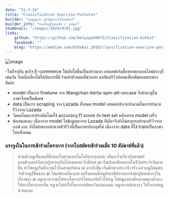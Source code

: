 ```yaml
---
date: "31-7-24"
title: "Classification Exercise-Postures"
builder: "เบญญาภา ฐขวัญแก้ว(น้ำพลอย)"
builder_info: "หาดใหญ่วิทยาลัย / สงขลา"
thumbnail: "/images/2024/9/01.jpg"
links:
	github: "https://github.com/benyapa50875/Classification-ExPost"
	facebook: ""
	blog: "https://medium.com/@thekai.2019/classification-exercise-postures-3384d6086642"
---
```


![image](/images/2024/9/01.jpg)

-ในปัจจุบัน ธุรกิจ E-commerce ได้เติบโตขึ้นเป็นอย่างมาก เเพลตฟอร์มซื้อขายของออนไลน์ต่างๆก็เช่นกัน จึงหลีกเลี่ยงไม่ได้กับการที่มี ร้านค้าหัวหมอที่นำบอท มาเขียนรีวิวปลอมเพื่อเพิ่มยอดขายของสินค้า
- model เป็นการ finetune จาก Wangchan-berta-spm-att-uncase จึงชำนาญในภาษาไทยเป็นพิเศษ
- data เป็นการ scraping จาก Lazada ทั้งหมด model เลยค่อยข้างจะชำนาณในการทำนายรีวิวจาก Lazada
- วัดผลโดนการประเมินโดยใช้ accuracy,f1 score กับ test set หลังเทรน model เสร็จ
- ข้อเสนอเเนะ  เนื่องจาก model ได้ข้อมูลมาจาก Lazada ที่เดียวจึงยังไม่สามารถทำนายรีวิวจากเเอฟ เเละ ยังไม่สามารถทำนายตัวรีวิวที่เป็นภาษาอังกฤษได้ เนื่องจาก data ที่ใช่ trainเป็นภาษาไทยทั้งหมด

### แรงจูงในในการเข้าร่วมโครงการ (จากใบสมัครเข้าร่วมเมื่อ 10 สัปดาห์ที่แล้ว)

> ส่วนตัวหนูเป็นคนที่ชื่อชอบในด้านเทคโนโลยีมากๆเลยค่ะ เห็นอะไรเกี่ยวกับศาสตร์คอมพิวเตอร์ก็อยากรู้อยากเห็นไปหมดเลย  ยิ่งตั้งแต่ ai เริ่มเข้ามามีบทบาทในชีวิตประจำวันมากขึ้น ทำให้หนูเริ่มที่จะสนใจในศาสตร์ด้าน ai มากยิ่งขึ้น เริ่มศึกษาอย่างจริงจรัง แล้วหนูก็ค้นพบว่าตัวหนูก็ชื่นชอบ al ไม่แพ้ด้านอื่นๆเลย แต่ในตอนนี้หนูยังคงมีประสบการณ์อยู่น้อยมากๆในเรื่องของ ai หนูอยากจะขอให้ทางโครงการได้ลองเปิดใจให้หนู ให้หนูแสดงศักยภาพของตัวเองให้ทางโครงการเห็น หนูจะไม่ทำให้โครงการผิดหวังแน่นอนค่ะ หนูอยากเข้ามากๆ ให้โอกาสหนูด้วยนะคะ
    
